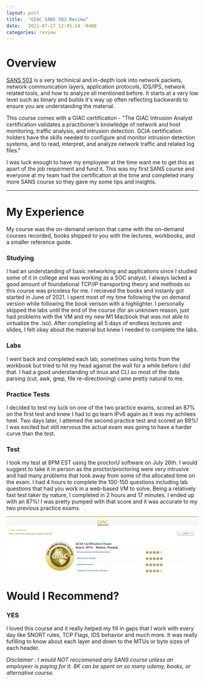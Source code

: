 ```yaml
---
layout: post
title:  "GIAC SANS 503 Review"
date:   2021-07-27 12:45:14 -0400
categories: review
---
```


# Overview

[SANS 503](https://www.sans.org/cyber-security-courses/intrusion-detection-in-depth/) is a very techinical and in-depth look into network packets, network communication layers, application protocols, IDS/IPS, network related tools, and how to analyze all mentioned before. It starts at a very low level such as binary and builds it's way up often reflecting backwards to ensure you are understanding the material. 

This course comes with a GIAC certification - "The GIAC Intrusion Analyst certification validates a practitioner’s knowledge of network and host monitoring, traffic analysis, and intrusion detection. GCIA certification holders have the skills needed to configure and monitor intrusion detection systems, and to read, interpret, and analyze network traffic and related log files." 

I was luck enough to have my employeer at the time want me to get this as apart of the job requirment and fund it. This was my first SANS course and everyone at my team had the certification at the time and completed many more SANS course so they gave my some tips and insights.
*** 

# My Experience
My course was the on-demand verison that came with the on-demand courses recorded, books shipped to you with the lectures, workbooks, and a smaller reference guide. 

### Studying
I had an understanding of basic networking and applications since I studied some of it in college and was working as a SOC analyst. I always lacked a good amount of foundational TCP/IP transporting theory and methods so this course was priceless for me. I recieved the books and instanly got started in June of 2021. I spent most of my time following the on demand version while following the book verison with a highlighter. I personally skipped the labs until the end of the course (for an unknown reason, just had problems with the VM and my new M1 Macbook that was not able to virtualize the .iso). After completing all 5 days of endless lectures and slides, I felt okay about the material but knew I needed to complete the labs.

### Labs
I went back and completed each lab, sometimes using hints from the workbook but tried to hit my head against the wall for a while before I did that. I had a good understanding of linux and CLI so most of the data parsing (cut, awk, grep, file re-directioning) came pretty natural to me. 

### Practice Tests
I decided to test my luck on one of the two practice exams, scored an 87% on the first test and knew I had to go learn IPv6 again as it was my achilees heel. Two days later, I attemed the second practice test and scored an 89%! I was excited but still nervous the actual exam was going to have a harder curve than the test.

### Test
I took my test at 8PM EST using the proctorU software on July 26th. I would suggest to take it in person as the proctor/proctoring were very intrusive and had many problems that took away from some of the allocated time on the exam. I had 4 hours to complete the 100-150 questions including lab questions that had you work in a web-based VM to solve. Being a relatively fast test taker by nature, I completed in 2 hours and 17 minutes. I ended up with an 87%! I was pretty pumped with that score and it was accurate to my two previous practice exams. 

![exampass.png](/assets/images/SANS503/ExamPass.png)

# Would I Recommend?

### YES

I loved this course and it really helped my fill in gaps that I work with every day like SNORT rules, TCP Flags, IDS behavior and much more. It was really fufilling to know about each layer and down to the MTUs or byte sizes of each header. 


*Disclaimer : I would NOT reccomened any SANS course unless an employeer is paying for it. 8K can be spent on so many udemy, books, or alternative course.*